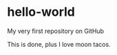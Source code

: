 hello-world
===========

My very first repository on GitHub


This is done, plus I love moon tacos.
